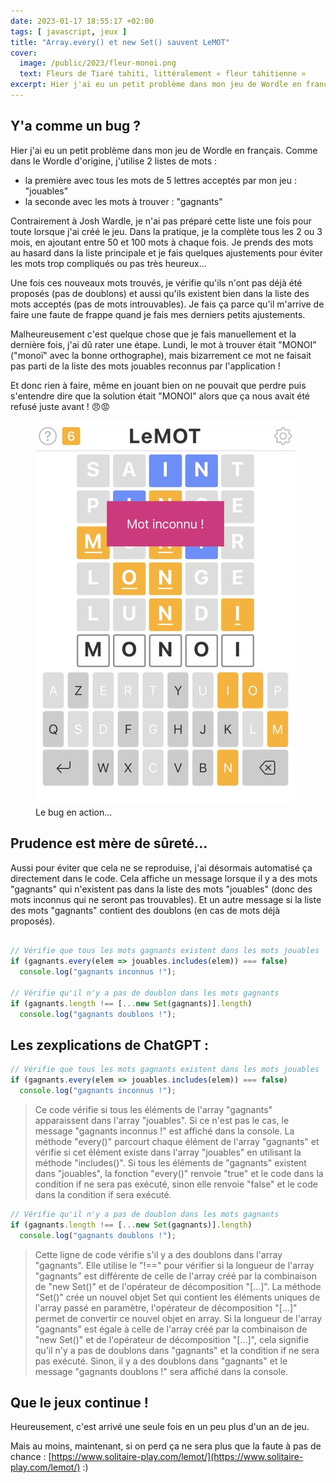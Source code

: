 ```yaml
---
date: 2023-01-17 18:55:17 +02:00
tags: [ javascript, jeux ]
title: "Array.every() et new Set() sauvent LeMOT"
cover:
  image: /public/2023/fleur-monoi.png
  text: Fleurs de Tiaré tahiti, littéralement « fleur tahitienne »
excerpt: Hier j'ai eu un petit problème dans mon jeu de Wordle en français. La solution à trouver n'existait pas dans la liste des mots acceptés et il y a eu quelques parties qui se sont perdues injustement...
---
```


## Y'a comme un bug ?

Hier j'ai eu un petit problème dans mon jeu de Wordle en français. Comme dans le Wordle d'origine, j'utilise 2 listes de mots :

* la première avec tous les mots de 5 lettres acceptés par mon jeu : "jouables"
* la seconde avec les mots à trouver : "gagnants"

Contrairement à Josh Wardle, je n'ai pas préparé cette liste une fois pour toute lorsque j'ai créé le jeu. Dans la pratique, je la complète tous les 2 ou 3 mois, en ajoutant entre 50 et 100 mots à chaque fois. Je prends des mots au hasard dans la liste principale et je fais quelques ajustements pour éviter les mots trop compliqués ou pas très heureux...

Une fois ces nouveaux mots trouvés, je vérifie qu'ils n'ont pas déjà été proposés (pas de doublons) et aussi qu'ils existent bien dans la liste des mots acceptés (pas de mots introuvables). Je fais ça parce qu'il m'arrive de faire une faute de frappe quand je fais mes derniers petits ajustements.

Malheureusement c'est quelque chose que je fais manuellement et la dernière fois, j'ai dû rater une étape. Lundi, le mot à trouver était "MONOI" ("monoï" avec la bonne orthographe), mais bizarrement ce mot ne faisait pas parti de la liste des mots jouables reconnus par l'application !

Et donc rien à faire, même en jouant bien on ne pouvait que perdre puis s'entendre dire que la solution était "MONOI" alors que ça nous avait été refusé juste avant ! 😠😡

<figure>
  <img src="/public/2023/lemot-monoi.png" alt="" />
  <figcaption>Le bug en action...</figcaption>
</figure>


## Prudence est mère de sûreté...

Aussi pour éviter que cela ne se reproduise, j'ai désormais automatisé ça directement dans le code. Cela affiche un message lorsque il y a des mots "gagnants" qui n'existent pas dans la liste des mots "jouables" (donc des mots inconnus qui ne seront pas trouvables). Et un autre message si la liste des mots "gagnants" contient des doublons (en cas de mots déjà proposés).

```javascript

// Vérifie que tous les mots gagnants existent dans les mots jouables
if (gagnants.every(elem => jouables.includes(elem)) === false)
  console.log("gagnants inconnus !");

// Vérifie qu'il n'y a pas de doublon dans les mots gagnants
if (gagnants.length !== [...new Set(gagnants)].length)
  console.log("gagnants doublons !");

```


## Les zexplications de ChatGPT :

```javascript
// Vérifie que tous les mots gagnants existent dans les mots jouables
if (gagnants.every(elem => jouables.includes(elem)) === false)
  console.log("gagnants inconnus !");
```

> Ce code vérifie si tous les éléments de l'array "gagnants" apparaissent dans l'array "jouables". Si ce n'est pas le cas, le message "gagnants inconnus !" est affiché dans la console. La méthode "every()" parcourt chaque élément de l'array "gagnants" et vérifie si cet élément existe dans l'array "jouables" en utilisant la méthode "includes()". Si tous les éléments de "gagnants" existent dans "jouables", la fonction "every()" renvoie "true" et le code dans la condition if ne sera pas exécuté, sinon elle renvoie "false" et le code dans la condition if sera exécuté.

```javascript
// Vérifie qu'il n'y a pas de doublon dans les mots gagnants
if (gagnants.length !== [...new Set(gagnants)].length)
  console.log("gagnants doublons !");
```

> Cette ligne de code vérifie s'il y a des doublons dans l'array "gagnants". Elle utilise le "!==" pour vérifier si la longueur de l'array "gagnants" est différente de celle de l'array créé par la combinaison de "new Set()" et de l'opérateur de décomposition "[...]". La méthode "Set()" crée un nouvel objet Set qui contient les éléments uniques de l'array passé en paramètre, l'opérateur de décomposition "[...]" permet de convertir ce nouvel objet en array.
Si la longueur de l'array "gagnants" est égale à celle de l'array créé par la combinaison de "new Set()" et de l'opérateur de décomposition "[...]", cela signifie qu'il n'y a pas de doublons dans "gagnants" et la condition if ne sera pas exécuté. Sinon, il y a des doublons dans "gagnants" et le message "gagnants doublons !" sera affiché dans la console.


## Que le jeux continue !

Heureusement, c'est arrivé une seule fois en un peu plus d'un an de jeu.

Mais au moins, maintenant, si on perd ça ne sera plus que la faute à pas de chance : [https://www.solitaire-play.com/lemot/](https://www.solitaire-play.com/lemot/) :)
